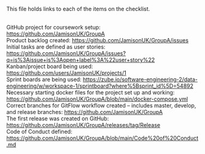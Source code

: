 This file holds links to each of the items on the checklist.

<br>GitHub project for coursework setup: https://github.com/JamisonUK/GroupA
<br>Product backlog created: https://github.com/JamisonUK/GroupA/issues
<br>Initial tasks are defined as user stories: https://github.com/JamisonUK/GroupA/issues?q=is%3Aissue+is%3Aopen+label%3A%22user+story%22
<br>Kanban/project board being used: https://github.com/users/JamisonUK/projects/1
<br>Sprint boards are being used: https://zube.io/software-engineering-2/data-engineering/w/workspace-1/sprintboard?where%5Bsprint_id%5D=54892
<br>Necessary starting docker files for the project set up and working: https://github.com/JamisonUK/GroupA/blob/main/docker-compose.yml
<br>Correct branches for GitFlow workflow created – includes master, develop, and release branches: https://github.com/JamisonUK/GroupA
<br>The first release was created on GitHub: https://github.com/JamisonUK/GroupA/releases/tag/Release
<br>Code of Conduct defined: https://github.com/JamisonUK/GroupA/blob/main/Code%20of%20Conduct.md
